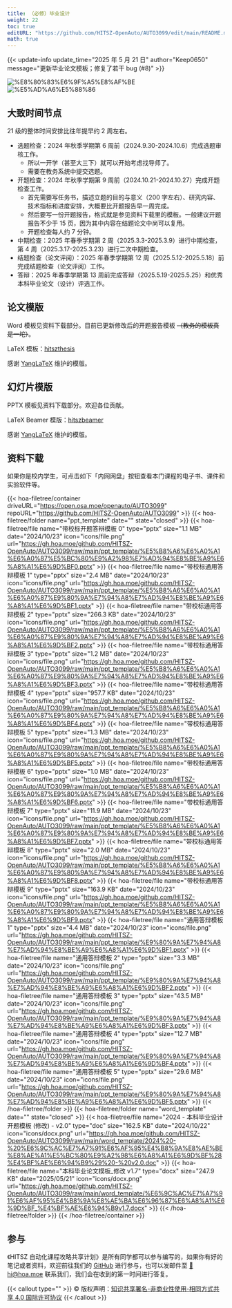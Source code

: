 ```yaml
---
title: （必修）毕业设计
weight: 22
toc: true
editURL: "https://github.com/HITSZ-OpenAuto/AUTO3099/edit/main/README.md"
math: true
---
```


{{< update-info update_time="2025 年 5 月 21 日" author="Keep0650" message="更新毕业论文模板；修复了若干 bug (#8)" >}}


<div class="img-div hx-mt-4 hx-flex-row hx-justify-start hx-items-center">

![%E8%80%83%E6%9F%A5%E8%AF%BE](https://img.shields.io/badge/%E8%80%83%E6%9F%A5%E8%AF%BE-green)
![%E5%AD%A6%E5%88%86](https://img.shields.io/badge/%E5%AD%A6%E5%88%86-10-moccasin)

</div>

<!--

<div class="img-div hx-mt-4 hx-flex-row hx-justify-start hx-items-center">

![%E6%88%90%E7%BB%A9%E6%9E%84%E6%88%90](https://img.shields.io/badge/%E6%88%90%E7%BB%A9%E6%9E%84%E6%88%90-gold)
![%E8%AE%BA%E6%96%87100%](https://img.shields.io/badge/%E8%AE%BA%E6%96%87-100%25-wheat)
</div>

-->

## 大致时间节点

21 级的整体时间安排比往年提早约 2 周左右。

- 选题检查：2024 年秋季学期第 6 周前（2024.9.30-2024.10.6）完成选题审核工作。
  - 所以一开学（甚至大三下）就可以开始考虑找导师了。
  - 需要在教务系统中提交选题。
- 开题检查：2024 年秋季学期第 9 周前（2024.10.21-2024.10.27）完成开题检查工作。
  - 首先需要写任务书，描述立题的目的与意义（200 字左右）、研究内容、技术指标和进度安排，大概要比开题报告早一周完成。
  - 然后要写一份开题报告，格式就是参见资料下载里的模板。一般建议开题报告不少于 15 页，因为其中内容在结题论文中尚可以复用。
  - 开题检查每人约 7 分钟。
- 中期检查：2025 年春季学期第 2 周（2025.3.3-2025.3.9）进行中期检查，第 4 周（2025.3.17-2025.3.23）进行二次中期检查。
- 结题检查（论文评阅）：2025 年春季学期第 12 周（2025.5.12-2025.5.18）前完成结题检查（论文评阅）工作。
- 答辩：2025 年春季学期第 13 周前完成答辩（2025.5.19-2025.5.25）和优秀本科毕业论文（设计）评选工作。

## 论文模版

Word 模板见资料下载部分。目前已更新修改后的开题报告模板 ~~（教务的模板真是一坨）~~。

LaTeX 模板：[hitszthesis](https://github.com/YangLaTeX/hitszthesis)

感谢 [YangLaTeX](https://github.com/YangLaTeX) 维护的模版。

## 幻灯片模版

PPTX 模板见资料下载部分。欢迎各位贡献。

LaTeX Beamer 模版：[hitszbeamer](https://github.com/YangLaTeX/hitszbeamer)

感谢 [YangLaTeX](https://github.com/YangLaTeX) 维护的模版。

## 资料下载

如果你是校内学生，可点击如下「内网网盘」按钮查看本门课程的电子书、课件和实验软件等。

{{< hoa-filetree/container driveURL="https://open.osa.moe/openauto/AUTO3099" repoURL="https://github.com/HITSZ-OpenAuto/AUTO3099" >}}
  {{< hoa-filetree/folder name="ppt_template" date="" state="closed" >}}
    {{< hoa-filetree/file name="带校标开题答辩模板 0" type="pptx" size="1.1 MB" date="2024/10/23" icon="icons/file.png" url="https://gh.hoa.moe/github.com/HITSZ-OpenAuto/AUTO3099/raw/main/ppt_template/%E5%B8%A6%E6%A0%A1%E6%A0%87%E5%BC%80%E9%A2%98%E7%AD%94%E8%BE%A9%E6%A8%A1%E6%9D%BF0.pptx" >}}
    {{< hoa-filetree/file name="带校标通用答辩模板 1" type="pptx" size="2.4 MB" date="2024/10/23" icon="icons/file.png" url="https://gh.hoa.moe/github.com/HITSZ-OpenAuto/AUTO3099/raw/main/ppt_template/%E5%B8%A6%E6%A0%A1%E6%A0%87%E9%80%9A%E7%94%A8%E7%AD%94%E8%BE%A9%E6%A8%A1%E6%9D%BF1.pptx" >}}
    {{< hoa-filetree/file name="带校标通用答辩模板 2" type="pptx" size="266.3 KB" date="2024/10/23" icon="icons/file.png" url="https://gh.hoa.moe/github.com/HITSZ-OpenAuto/AUTO3099/raw/main/ppt_template/%E5%B8%A6%E6%A0%A1%E6%A0%87%E9%80%9A%E7%94%A8%E7%AD%94%E8%BE%A9%E6%A8%A1%E6%9D%BF2.pptx" >}}
    {{< hoa-filetree/file name="带校标通用答辩模板 3" type="pptx" size="1.2 MB" date="2024/10/23" icon="icons/file.png" url="https://gh.hoa.moe/github.com/HITSZ-OpenAuto/AUTO3099/raw/main/ppt_template/%E5%B8%A6%E6%A0%A1%E6%A0%87%E9%80%9A%E7%94%A8%E7%AD%94%E8%BE%A9%E6%A8%A1%E6%9D%BF3.pptx" >}}
    {{< hoa-filetree/file name="带校标通用答辩模板 4" type="pptx" size="957.7 KB" date="2024/10/23" icon="icons/file.png" url="https://gh.hoa.moe/github.com/HITSZ-OpenAuto/AUTO3099/raw/main/ppt_template/%E5%B8%A6%E6%A0%A1%E6%A0%87%E9%80%9A%E7%94%A8%E7%AD%94%E8%BE%A9%E6%A8%A1%E6%9D%BF4.pptx" >}}
    {{< hoa-filetree/file name="带校标通用答辩模板 5" type="pptx" size="1.3 MB" date="2024/10/23" icon="icons/file.png" url="https://gh.hoa.moe/github.com/HITSZ-OpenAuto/AUTO3099/raw/main/ppt_template/%E5%B8%A6%E6%A0%A1%E6%A0%87%E9%80%9A%E7%94%A8%E7%AD%94%E8%BE%A9%E6%A8%A1%E6%9D%BF5.pptx" >}}
    {{< hoa-filetree/file name="带校标通用答辩模板 6" type="pptx" size="1.0 MB" date="2024/10/23" icon="icons/file.png" url="https://gh.hoa.moe/github.com/HITSZ-OpenAuto/AUTO3099/raw/main/ppt_template/%E5%B8%A6%E6%A0%A1%E6%A0%87%E9%80%9A%E7%94%A8%E7%AD%94%E8%BE%A9%E6%A8%A1%E6%9D%BF6.pptx" >}}
    {{< hoa-filetree/file name="带校标通用答辩模板 7" type="pptx" size="11.9 MB" date="2024/10/23" icon="icons/file.png" url="https://gh.hoa.moe/github.com/HITSZ-OpenAuto/AUTO3099/raw/main/ppt_template/%E5%B8%A6%E6%A0%A1%E6%A0%87%E9%80%9A%E7%94%A8%E7%AD%94%E8%BE%A9%E6%A8%A1%E6%9D%BF7.pptx" >}}
    {{< hoa-filetree/file name="带校标通用答辩模板 8" type="pptx" size="2.0 MB" date="2024/10/23" icon="icons/file.png" url="https://gh.hoa.moe/github.com/HITSZ-OpenAuto/AUTO3099/raw/main/ppt_template/%E5%B8%A6%E6%A0%A1%E6%A0%87%E9%80%9A%E7%94%A8%E7%AD%94%E8%BE%A9%E6%A8%A1%E6%9D%BF8.pptx" >}}
    {{< hoa-filetree/file name="带校标通用答辩模板 9" type="pptx" size="163.9 KB" date="2024/10/23" icon="icons/file.png" url="https://gh.hoa.moe/github.com/HITSZ-OpenAuto/AUTO3099/raw/main/ppt_template/%E5%B8%A6%E6%A0%A1%E6%A0%87%E9%80%9A%E7%94%A8%E7%AD%94%E8%BE%A9%E6%A8%A1%E6%9D%BF9.pptx" >}}
    {{< hoa-filetree/file name="通用答辩模板 1" type="pptx" size="4.4 MB" date="2024/10/23" icon="icons/file.png" url="https://gh.hoa.moe/github.com/HITSZ-OpenAuto/AUTO3099/raw/main/ppt_template/%E9%80%9A%E7%94%A8%E7%AD%94%E8%BE%A9%E6%A8%A1%E6%9D%BF1.pptx" >}}
    {{< hoa-filetree/file name="通用答辩模板 2" type="pptx" size="3.3 MB" date="2024/10/23" icon="icons/file.png" url="https://gh.hoa.moe/github.com/HITSZ-OpenAuto/AUTO3099/raw/main/ppt_template/%E9%80%9A%E7%94%A8%E7%AD%94%E8%BE%A9%E6%A8%A1%E6%9D%BF2.pptx" >}}
    {{< hoa-filetree/file name="通用答辩模板 3" type="pptx" size="43.5 MB" date="2024/10/23" icon="icons/file.png" url="https://gh.hoa.moe/github.com/HITSZ-OpenAuto/AUTO3099/raw/main/ppt_template/%E9%80%9A%E7%94%A8%E7%AD%94%E8%BE%A9%E6%A8%A1%E6%9D%BF3.pptx" >}}
    {{< hoa-filetree/file name="通用答辩模板 4" type="pptx" size="12.7 MB" date="2024/10/23" icon="icons/file.png" url="https://gh.hoa.moe/github.com/HITSZ-OpenAuto/AUTO3099/raw/main/ppt_template/%E9%80%9A%E7%94%A8%E7%AD%94%E8%BE%A9%E6%A8%A1%E6%9D%BF4.pptx" >}}
    {{< hoa-filetree/file name="通用答辩模板 5" type="pptx" size="29.6 MB" date="2024/10/23" icon="icons/file.png" url="https://gh.hoa.moe/github.com/HITSZ-OpenAuto/AUTO3099/raw/main/ppt_template/%E9%80%9A%E7%94%A8%E7%AD%94%E8%BE%A9%E6%A8%A1%E6%9D%BF5.pptx" >}}
  {{< /hoa-filetree/folder >}}
  {{< hoa-filetree/folder name="word_template" date="" state="closed" >}}
    {{< hoa-filetree/file name="2024 - 本科毕业设计开题模板 (修改) - v2.0" type="doc" size="162.5 KB" date="2024/10/22" icon="icons/docx.png" url="https://gh.hoa.moe/github.com/HITSZ-OpenAuto/AUTO3099/raw/main/word_template/2024%20-%20%E6%9C%AC%E7%A7%91%E6%AF%95%E4%B8%9A%E8%AE%BE%E8%AE%A1%E5%BC%80%E9%A2%98%E6%A8%A1%E6%9D%BF%28%E4%BF%AE%E6%94%B9%29%20-%20v2.0.doc" >}}
    {{< hoa-filetree/file name="本科毕业论文模板_修改 v1.7" type="docx" size="247.9 KB" date="2025/05/21" icon="icons/docx.png" url="https://gh.hoa.moe/github.com/HITSZ-OpenAuto/AUTO3099/raw/main/word_template/%E6%9C%AC%E7%A7%91%E6%AF%95%E4%B8%9A%E8%AE%BA%E6%96%87%E6%A8%A1%E6%9D%BF_%E4%BF%AE%E6%94%B9v1.7.docx" >}}
  {{< /hoa-filetree/folder >}}
{{< /hoa-filetree/container >}}

## 参与

《HITSZ 自动化课程攻略共享计划》是所有同学都可以参与编写的，如果你有好的笔记或者资料，欢迎前往我们的 [GitHub](https://github.com/HITSZ-OpenAuto) 进行参与，也可以发邮件至 [📮hi@hoa.moe](mailto:hi@hoa.moe) 联系我们，我们会在收到的第一时间进行答复。

{{< callout type="" >}}
  © 版权声明：[知识共享署名-非商业性使用-相同方式共享 4.0 国际许可协议](https://creativecommons.org/licenses/by-nc-sa/4.0/)
{{< /callout >}}
